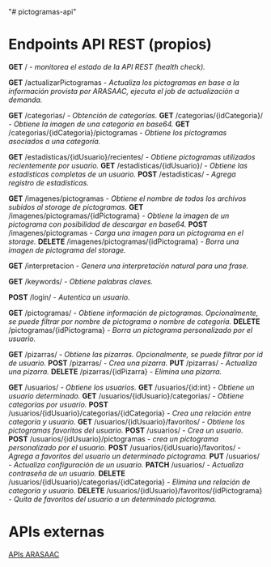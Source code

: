 "# pictogramas-api" 

# Endpoints API REST (propios)

**GET** / - *monitorea el estado de la API REST (health check).*

**GET** /actualizarPictogramas - *Actualiza los pictogramas en base a la información provista por ARASAAC, ejecuta el job de actualización a demanda.*

**GET** /categorias/ - *Obtención de categorías.*
**GET** /categorias/{idCategoria}/ - *Obtiene la imagen de una categoría en base64.*
**GET** /categorias/{idCategoria}/pictogramas - *Obtiene los pictogramas asociados a una categoría.*

**GET** /estadisticas/{idUsuario}/recientes/ - *Obtiene pictogramas utilizados recientemente por usuario.*
**GET** /estadisticas/{idUsuario}/ - *Obtiene las estadísticas completas de un  usuario.*
**POST** /estadisticas/ - *Agrega registro de estadísticas.*

**GET** /imagenes/pictogramas - *Obtiene el nombre de todos los archivos subidos al storage de pictogramas.*
**GET** /imagenes/pictogramas/{idPictograma} - *Obtiene la imagen de un pictograma con posibilidad de descargar en base64.*
**POST** /imagenes/pictogramas - *Carga una imagen para un pictograma en el storage.*
**DELETE** /imagenes/pictogramas/{idPictograma} - *Borra una imagen de pictograma del storage.*

**GET** /interpretacion - *Genera una interpretación natural para una frase.*

**GET** /keywords/ - *Obtiene palabras claves.*

**POST** /login/ - *Autentica un usuario.*

**GET** /pictogramas/ - *Obtiene información de pictogramas. Opcionalmente, se puede filtrar por nombre de pictograma o nombre de categoría.*
**DELETE** /pictogramas/{idPictograma} - *Borra un pictograma personalizado por el usuario.*

**GET** /pizarras/ - *Obtiene las pizarras. Opcionalmente, se puede filtrar por id de usuario.*
**POST** /pizarras/ - *Crea una pizarra.*
**PUT** /pizarras/ - *Actualiza una pizarra.*
**DELETE** /pizarras/{idPizarra} - *Elimina una pizarra.*

**GET** /usuarios/ - *Obtiene los usuarios.*
**GET** /usuarios/{id:int} - *Obtiene un usuario determinado.*
**GET** /usuarios/{idUsuario}/categorias/ - *Obtiene categorías por usuario.*
**POST** /usuarios/{idUsuario}/categorias/{idCategoria} - *Crea una relación entre categoría y usuario.*
**GET** /usuarios/{idUsuario}/favoritos/ - *Obtiene los pictogramas favoritos del usuario.*
**POST** /usuarios/ - *Crea un usuario.*
**POST** /usuarios/{idUsuario}/pictogramas - *crea un pictograma personalizado por el usuario.*
**POST** /usuarios/{idUsuario}/favoritos/ - *Agrega a favoritos del usuario un determinado pictograma.*
**PUT** /usuarios/ - *Actualiza configuración de un usuario.*
**PATCH** /usuarios/ - *Actualiza contraseña de un usuario.*
**DELETE** /usuarios/{idUsuario}/categorias/{idCategoria} - *Elimina una relación de categoría y usuario.*
**DELETE** /usuarios/{idUsuario}/favoritos/{idPictograma} - *Quita de favoritos del usuario a un determinado pictograma.*

# APIs externas
[APIs ARASAAC](https://arasaac.org/developers/api)
